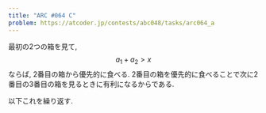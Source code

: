 ```yaml
---
title: "ARC #064 C"
problem: https://atcoder.jp/contests/abc048/tasks/arc064_a
---
```

最初の2つの箱を見て, $$ a_1+a_2 \gt x $$ ならば, 2番目の箱から優先的に食べる. 2番目の箱を優先的に食べることで次に2番目の3番目の箱を見るときに有利になるからである.

以下これを繰り返す.
